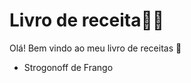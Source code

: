 # Livro de receita:man_cook:

Olá! Bem vindo ao meu livro de receitas :wave:

 - Strogonoff de Frango

